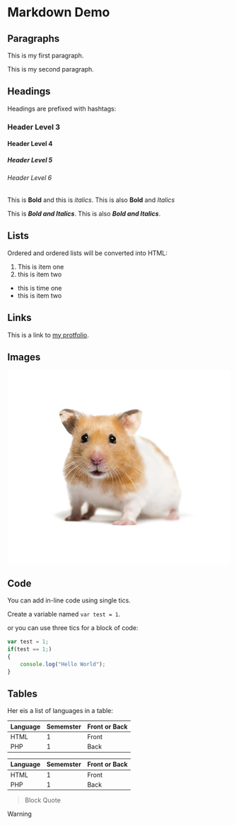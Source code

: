 # Markdown Demo

## Paragraphs

This is my first paragraph.

This is my second paragraph.

## Headings

Headings are prefixed with hashtags:

### Header Level 3

#### Header Level 4

##### Header Level 5

###### Header Level 6

This is **Bold** and this is *italics*. This is also __Bold__ and _Italics_

This is ***Bold and Italics***. This is also **_Bold and Italics_**.

## Lists

Ordered and ordered lists will be converted into HTML:

1. This is item one
2. this is item two

- this is time one
- this is item two

## Links

This is a link to [my protfolio](https://www.behance.net/davidhenry39#).

## Images

![a hamster looking towards the viewer](home-yourpets-hamster_1200x630.jpg)

## Code

You can add in-line code using single tics.

Create a variable named `var test = 1`.

or you can use three tics for a block of code:

```javascript
var test = 1;
if(test == 1;)
{
    console.log("Hello World");
}

```

## Tables

Her eis a list of languages in a table:

Language | Sememster | Front or Back 
-- | -- | -- 
HTML | 1 | Front         
PHP|1 | Back          

<!-- Comment -->

| Language | Sememster | Front or Back 
| -------- | --------- | ------------- 
| HTML     | 1         | Front         
| PHP      | 1         | Back        

> Block Quote

> [!WARNING]
